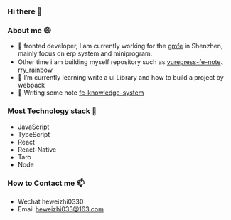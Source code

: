 ### Hi there 👋

<!--
**LazyTraveller/LazyTraveller** is a ✨ _special_ ✨ repository because its `README.md` (this file) appears on your GitHub profile.

Here are some ideas to get you started:

- 🔭 I’m currently working on ...
- 🌱 I’m currently learning ...
- 👯 I’m looking to collaborate on ...
- 🤔 I’m looking for help with ...
- 💬 Ask me about ...
- 📫 How to reach me: ...
- 😄 Pronouns: ...
- ⚡ Fun fact: ...
-->
### About me 😄 
- 🔭 fronted developer, I am currently working for the [gmfe](https://github.com/gmfe) in Shenzhen, mainly focus on erp system and miniprogram.
- Other time i am building myself repository such as 
  [vurepress-fe-note](https://github.com/LazyTraveller/vuepress-fe-note)、
  [rry_rainbow](https://github.com/LazyTraveller/rry_rainbow)
- 🌱 I’m currently learning write a ui Library and how to build a project by webpack 
- 📖 Writing some note [fe-knowledge-system](https://lazytraveller.github.io/vuepress-fe-note)

### Most Technology stack 🤔
- JavaScript
- TypeScript
- React
- React-Native
- Taro
- Node
### How to Contact me 📫 
- Wechat heweizhi0330
- Email heweizhi033@163.com

<!-- ### Gitlab Work Record -->
<!-- ![gitlab work record](https://files.catbox.moe/idpxjz.png) -->
